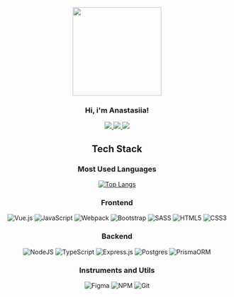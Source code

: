 <div align="center">
<img src="https://media.giphy.com/media/69bK4OX5RcklWMM69Z/giphy.gif" width="200"/>
  <h3>Hi, i'm Anastasiia!</h3>
</div>

<div id="badges" align="center">
  <a href="https://t.me/terillen">
    <img src="https://img.shields.io/badge/@terillen-blue?style=flatl&logo=telegram&labelColor=F1F1F1&color=2D2D2D"/>
  </a>
  <a href="https://github.com/SilentiumN">
    <img src="https://img.shields.io/badge/-SilentiumN-blue?style=flat&logo=github&labelColor=67178E&color=2D2D2D"/>
  </a>
  <a href="https://hh.ru/resume/140d65bfff09c3617c0039ed1f464873473666?from=share_ios">
    <img src="https://img.shields.io/badge/hh-Morozova Anastasiia-blue?style=flatl&labelColor=CA0017&color=2D2D2D"/>
  </a>
</div>

<div align="center">
  <h2>Tech Stack</h2>
  
  <h3>Most Used Languages</h3>
  
  [![Top Langs](https://github-readme-stats.vercel.app/api/top-langs/?username=SilentiumN&langs_count=8&exclude_repo=OOO-Modern&layout=compact&bg_color=45,2D2D2D,2C2C2C&text_color=FBFBFB&border_color=2C2C2C&title_color=FBFBFB)](https://github.com/anuraghazra/github-readme-stats)
  
  <h3>Frontend</h3>
  
  ![Vue.js](https://img.shields.io/badge/vuejs-%2335495e.svg?style=for-the-badge&logo=vuedotjs&logoColor=%234FC08D)
  ![JavaScript](https://img.shields.io/badge/javascript-%23323330.svg?style=for-the-badge&logo=javascript&logoColor=%23F7DF1E)
  ![Webpack](https://img.shields.io/badge/webpack-%238DD6F9.svg?style=for-the-badge&logo=webpack&logoColor=black)
  ![Bootstrap](https://img.shields.io/badge/bootstrap-%23563D7C.svg?style=for-the-badge&logo=bootstrap&logoColor=white)
  ![SASS](https://img.shields.io/badge/SASS-hotpink.svg?style=for-the-badge&logo=SASS&logoColor=white)
  ![HTML5](https://img.shields.io/badge/html5-%23E34F26.svg?style=for-the-badge&logo=html5&logoColor=white)
  ![CSS3](https://img.shields.io/badge/css3-%231572B6.svg?style=for-the-badge&logo=css3&logoColor=white)

  
  <h3>Backend</h3>
  
  ![NodeJS](https://img.shields.io/badge/node.js-6DA55F?style=for-the-badge&logo=node.js&logoColor=white)
  ![TypeScript](https://img.shields.io/badge/typescript-%23007ACC.svg?style=for-the-badge&logo=typescript&logoColor=white)
  ![Express.js](https://img.shields.io/badge/express.js-%23404d59.svg?style=for-the-badge&logo=express&logoColor=%2361DAFB)
  ![Postgres](https://img.shields.io/badge/postgres-%23316192.svg?style=for-the-badge&logo=postgresql&logoColor=white)
  ![PrismaORM](https://img.shields.io/badge/prisma%20orm-%238A4182.svg?style=for-the-badge&logo=prisma&logoColor=white&color=0C2638)
  
  <h3>Instruments and Utils</h3>
  
  ![Figma](https://img.shields.io/badge/figma-%23F24E1E.svg?style=for-the-badge&logo=figma&logoColor=white)
  ![NPM](https://img.shields.io/badge/NPM-%23000000.svg?style=for-the-badge&logo=npm&logoColor=white)
  ![Git](https://img.shields.io/badge/github-%238A4182.svg?style=for-the-badge&logo=github&logoColor=white&color=56107B)

  </div>

